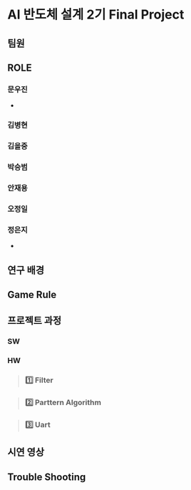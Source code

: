 # AI 반도체 설계 2기 Final Project

## 팀원 


<!--
|Team Leader|Team Member1Team Member2| 
--|--|--|
| | | | 

|Team Member3|Team Member4|Team Member5|Team Member6| 
--|--|--|--|
| | | | |

-->

## ROLE

### 문우진
-


### 김병현

### 김을중

### 박승범

### 안재용

### 오정일

### 정은지
- 

## 연구 배경


## Game Rule

## 프로젝트 과정

### SW

### HW

> ### :one: Filter

> ### :two: Parttern Algorithm

> ### :three: Uart

## 시연 영상


## Trouble Shooting